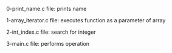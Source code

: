 0-print_name.c file: prints name

1-array_iterator.c file: executes function as a parameter of array

2-int_index.c file: search for integer

3-main.c file: performs operation
